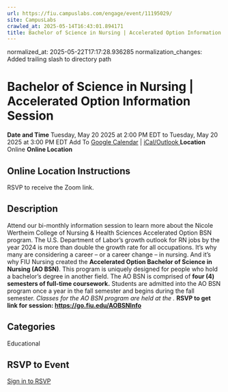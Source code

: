 ```yaml
---
url: https://fiu.campuslabs.com/engage/event/11195029/
site: CampusLabs
crawled_at: 2025-05-14T16:43:01.894171
title: Bachelor of Science in Nursing | Accelerated Option Information Session - Panther Connect
---
```

normalized_at: 2025-05-22T17:17:28.936285
normalization_changes: Added trailing slash to directory path

# Bachelor of Science in Nursing | Accelerated Option Information Session
**Date and Time**
Tuesday, May 20 2025 at 2:00 PM EDT  to 
Tuesday, May 20 2025 at 3:00 PM EDT
Add To [Google Calendar](https://fiu.campuslabs.com/engage/event/11195029/googlepublish) | [iCal/Outlook ](https://fiu.campuslabs.com/engage/event/11195029.ics)
**Location**
Online
**Online Location**
## Online Location Instructions
RSVP to receive the Zoom link.
## Description
Attend our bi-monthly information session to learn more about the Nicole Wertheim College of Nursing & Health Sciences Accelerated Option BSN program.
The U.S. Department of Labor’s growth outlook for RN jobs by the year 2024 is more than double the growth rate for all occupations. It’s why many are considering a career – or a career change – in nursing. And it’s why FIU Nursing created the **Accelerated Option Bachelor of Science in Nursing (AO BSN)**.
This program is uniquely designed for people who hold a bachelor’s degree in another field. The AO BSN is comprised of **four (4) semesters of full-time coursework.**
Students are admitted into the AO BSN program once a year in the fall semester and begins during the fall semester.
_Classes for the AO BSN program are held at the ._
**RSVP to get link for session: https://go.fiu.edu/AOBSNInfo**
## Categories
Educational
## RSVP to Event
[Sign in to RSVP](https://fiu.campuslabs.com/engage/account/login?returnUrl=/engage/event/11195029)
